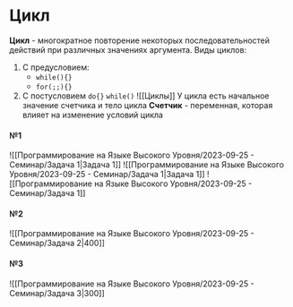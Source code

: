 # Цикл
**Цикл** - многократное повторение некоторых последовательностей действий при различных значениях аргумента.
Виды циклов:
1. С предусловием:
	- `while(){}`
	- `for(;;){}`
1. С постусловием
	`do{}` `while()`
![[Циклы]]
У цикла есть начальное значение счетчика и тело цикла
**Счетчик** - переменная, которая влияет на изменение условий цикла
#### №1
![[Программирование на Языке Высокого Уровня/2023-09-25 - Семинар/Задача 1|Задача 1]]
![[Программирование на Языке Высокого Уровня/2023-09-25 - Семинар/Задача 1|Задача 1]]
![[Программирование на Языке Высокого Уровня/2023-09-25 - Семинар/Задача 1]]
#### №2
![[Программирование на Языке Высокого Уровня/2023-09-25 - Семинар/Задача 2|400]]
#### №3
![[Программирование на Языке Высокого Уровня/2023-09-25 - Семинар/Задача 3|300]]
